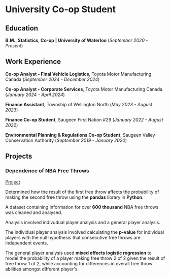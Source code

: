 # University Co-op Student

## Education
**B.M., Statistics, Co-op | University of Waterloo** (_September 2020 - Present_)

## Work Experience
**Co-op Analyst - Final Vehicle Logistics**, Toyota Motor Manufacturing Canada (_September 2024 - December 2024_)

**Co-op Analyst - Corporate Services**, Toyota Motor Manufacturing Canada (_January 2024 - April 2024_)

**Finance Assistant**, Township of Wellington North (_May 2023 - August 2023_)

**Finance Co-op Student**, Saugeen First Nation #29 (_January 2022 - August 2022_)

**Environmental Planning & Regulations Co-op Student**, Saugeen Valley Conservation Authority (_September 2019 - January 2020_)

## Projects
### Dependence of NBA Free Throws
[Project](https://github.com/CurtisBender/Dependence-of-NBA-Free-Throws)

Determined how the result of the first free throw affects the probability of making the second free throw using the **pandas** library in **Python**. 

A dataset containing information for over **600 thousand** NBA free throws was cleaned and analysed. 

Analysis involved indivudual player analysis and a general player analysis.

The individual player analysis involved calculating the **p-value** for individual players with the null hypothesis that consecutive free throws are independent events.

The general player analysis used **mixed effects logistic regression** to model the probability of a player making free throw 2 of 2 given the result of free throw 1 of 2, while accounting for differences in overall free throw abilities amongst different player's.


